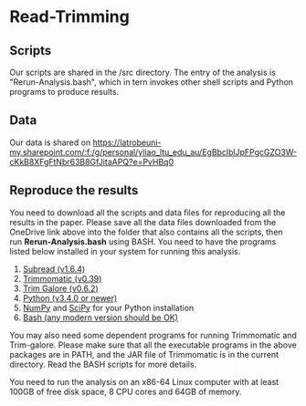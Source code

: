 # Read-Trimming

## Scripts 
Our scripts are shared in the /src directory. The entry of the analysis is "Rerun-Analysis.bash", which in tern invokes other shell scripts and Python programs to produce results.

## Data
Our data is shared on
  https://latrobeuni-my.sharepoint.com/:f:/g/personal/yliao_ltu_edu_au/EgBbclblJpFPgcGZO3W-cKkB8XFgFtNbr63B8GfJitaAPQ?e=PvHBq0

## Reproduce the results
You need to download all the scripts and data files for reproducing all the results in the paper. Please save all the data files downloaded from the OneDrive link above into the folder that also contains all the scripts, then run **Rerun-Analysis.bash** using BASH. You need to have the programs listed below installed in your system for running this analysis.

1. [Subread (v1.6.4)](https://sourceforge.net/projects/subread/files/)
2. [Trimmomatic (v0.39)](http://www.usadellab.org/cms/?page=trimmomatic)
3. [Trim Galore (v0.6.2)](https://www.bioinformatics.babraham.ac.uk/projects/trim_galore/)
4. [Python (v3.4.0 or newer)](https://www.python.org/downloads/)
5. [NumPy](https://numpy.org/) and [SciPy](https://www.scipy.org/) for your Python installation
6. [Bash (any modern version should be OK)](https://www.gnu.org/software/bash/)

You may also need some dependent programs for running Trimmomatic and Trim-galore. Please make sure that all the executable programs in the above packages are in PATH, and the JAR file of Trimmomatic is in the current directory. Read the BASH scripts for more details.

You need to run the analysis on an x86-64 Linux computer with at least 100GB of free disk space, 8 CPU cores and 64GB of memory.
